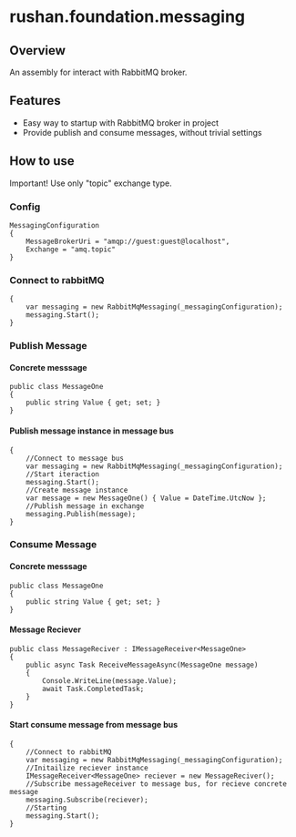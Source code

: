 # rushan.foundation.messaging

## Overview

An assembly for interact with RabbitMQ broker.

## Features

* Easy way to startup with RabbitMQ broker in project
* Provide publish and consume messages, without trivial settings

## How to use 

Important! Use only "topic" exchange type.

### Config


```
MessagingConfiguration
{
	MessageBrokerUri = "amqp://guest:guest@localhost",
	Exchange = "amq.topic"
}
```


### Connect to rabbitMQ
```
{
    var messaging = new RabbitMqMessaging(_messagingConfiguration);
    messaging.Start();
}
```


### Publish Message

#### Concrete messsage
```
public class MessageOne
{
    public string Value { get; set; }
}
```

#### Publish message instance in message bus
```
{
    //Connect to message bus
    var messaging = new RabbitMqMessaging(_messagingConfiguration);
    //Start iteraction
    messaging.Start();
    //Create message instance
    var message = new MessageOne() { Value = DateTime.UtcNow };
    //Publish message in exchange
    messaging.Publish(message);
}
```


### Consume Message

#### Concrete messsage
```
public class MessageOne
{
    public string Value { get; set; }
}
```

#### Message Reciever
```
public class MessageReciver : IMessageReceiver<MessageOne>
{
    public async Task ReceiveMessageAsync(MessageOne message)
    {
        Console.WriteLine(message.Value);
        await Task.CompletedTask;
    }
}
```

#### Start consume message from message bus
```
{
    //Connect to rabbitMQ
    var messaging = new RabbitMqMessaging(_messagingConfiguration);
    //Initailize reciever instance
    IMessageReceiver<MessageOne> reciever = new MessageReciver();
    //Subscribe messageReceiver to message bus, for recieve concrete message
    messaging.Subscribe(reciever);
    //Starting 
    messaging.Start();
}
```
